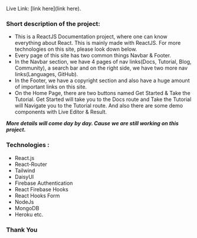Live Link: [link here](link here).

### Short description of the project:
- This is a ReactJS Documentation project, where one can know everything about React. This is mainly made with ReactJS. For more technologies on this site, please look down below.
- Every page of this site has two common things Navbar & Footer.
- In the Navbar section, we have 4 pages of nav links(Docs, Tutorial, Blog, Community), a search bar and on the right side, we have two more nav links(Languages, GitHub).
- In the Footer, we have a copyright section and also have a huge amount of important links on this site.
- On the Home Page, there are two buttons named Get Started & Take the Tutorial. Get Started will take you to the Docs route and Take the Tutorial will Navigate you to the Tutorial route. And also there are some demo components with Live Editor & Result.

***More details will come day by day. Cause we are still working on this project.***


### Technologies :
- React.js
- React-Router
- Tailwind
- DaisyUI
- Firebase Authentication
- React Firebase Hooks 
- React Hooks Form 
- NodeJs
- MongoDB
- Heroku etc.


### Thank You
